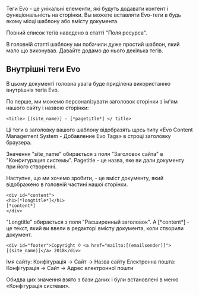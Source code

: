 Теги Evo - це унікальні елементи, які будуть додавати контент і функціональність на сторінки. Вы можете вставляти Evo-теги в будь якому місці шаблону або вмісту документа.

Повний список тегів наведено в статті "Поля ресурса".

В головній статті шаблону ми побачили дуже простий шаблон, який мало що виконував. Давайте додамо до нього декілька тегів.

## Внутрішні теги Evo ##
В цьому документі головна увага буде приділена використанню внутрішніх тегів Evo.

По перше, ми можемо персоналізувати заголовок сторінки з ім'ям нашого сайту і назвою сторінки:

```
<title> [(site_name)] - [*pagetitle*] </ title>
```

Ці теги в заголовку вашого шаблону відобразять щось типу «Evo Content Management System - Добавление Evo Tags» в строці заголовку браузера.

Значення "site_name" обирається з поля "Заголовок сайта" в "Конфигурация системы". Pagetitle - це назва, яке ви дали документу при його створенні.

Наступне, що ми хочемо зробити, - це вміст документу, який відображено в головній частині нашої сторінки. 
```
<div id="content">
<h1>[*longtitle*]</h1>
[*content*]
</div>
```
"Longtitle" обирається з поля "Расширенный заголовок". А [\*content\*] - це текст, який ви ввели в редакторі вмісту документа, коли створили документ.


```
<div id="footer">Copyright © <a href="mailto:[(emailsender)]">[(site_name)]</a> 2018</div>
```
Імя сайту: Конфігурація -> Сайт -> Назва сайту
Електронна пошта: Конфігурація -> Сайт -> Адрес електронної пошти

Обидва цих значення взято з бази даних і були встановлені в меню «Конфігурація системи».

